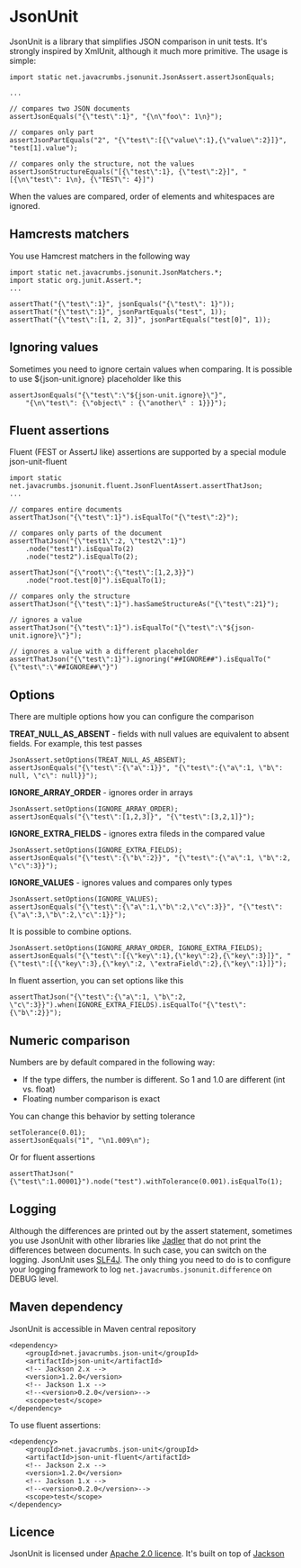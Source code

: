 JsonUnit
===========

JsonUnit is a library that simplifies JSON comparison in unit tests. It's strongly inspired by XmlUnit, although it much more primitive. The usage is
simple:

    import static net.javacrumbs.jsonunit.JsonAssert.assertJsonEquals;
    
    ...

    // compares two JSON documents
    assertJsonEquals("{\"test\":1}", "{\n\"foo\": 1\n}");

    // compares only part
    assertJsonPartEquals("2", "{\"test\":[{\"value\":1},{\"value\":2}]}", "test[1].value");

    // compares only the structure, not the values
    assertJsonStructureEquals("[{\"test\":1}, {\"test\":2}]", "[{\n\"test\": 1\n}, {\"TEST\": 4}]")
    
When the values are compared, order of elements and whitespaces are ignored. 

Hamcrests matchers
----------------
You use Hamcrest matchers in the following way

    import static net.javacrumbs.jsonunit.JsonMatchers.*;
    import static org.junit.Assert.*;
    ...

    assertThat("{\"test\":1}", jsonEquals("{\"test\": 1}"));
    assertThat("{\"test\":1}", jsonPartEquals("test", 1));
    assertThat("{\"test\":[1, 2, 3]}", jsonPartEquals("test[0]", 1));

Ignoring values
----------------
Sometimes you need to ignore certain values when comparing. It is possible to use ${json-unit.ignore}
placeholder like this

    assertJsonEquals("{\"test\":\"${json-unit.ignore}\"}",
        "{\n\"test\": {\"object\" : {\"another\" : 1}}}");

Fluent assertions
---------------
Fluent (FEST or AssertJ like) assertions are supported by a special module json-unit-fluent

    import static net.javacrumbs.jsonunit.fluent.JsonFluentAssert.assertThatJson;
    ...

    // compares entire documents
    assertThatJson("{\"test\":1}").isEqualTo("{\"test\":2}");

    // compares only parts of the document
    assertThatJson("{\"test1\":2, \"test2\":1}")
        .node("test1").isEqualTo(2)
        .node("test2").isEqualTo(2);

    assertThatJson("{\"root\":{\"test\":[1,2,3}}")
        .node("root.test[0]").isEqualTo(1);

    // compares only the structure
    assertThatJson("{\"test\":1}").hasSameStructureAs("{\"test\":21}");

    // ignores a value
    assertThatJson("{\"test\":1}").isEqualTo("{\"test\":\"${json-unit.ignore}\"}");

    // ignores a value with a different placeholder
    assertThatJson("{\"test\":1}").ignoring("##IGNORE##").isEqualTo("{\"test\":\"##IGNORE##\"}")

Options
---------------
There are multiple options how you can configure the comparison

**TREAT_NULL_AS_ABSENT** - fields with null values are equivalent to absent fields. For example, this test passes
  
    JsonAssert.setOptions(TREAT_NULL_AS_ABSENT);
    assertJsonEquals("{\"test\":{\"a\":1}}", "{\"test\":{\"a\":1, \"b\": null, \"c\": null}}");
    
**IGNORE_ARRAY_ORDER** - ignores order in arrays

    JsonAssert.setOptions(IGNORE_ARRAY_ORDER);
    assertJsonEquals("{\"test\":[1,2,3]}", "{\"test\":[3,2,1]}");
    
**IGNORE_EXTRA_FIELDS** - ignores extra fileds in the compared value

    JsonAssert.setOptions(IGNORE_EXTRA_FIELDS);
    assertJsonEquals("{\"test\":{\"b\":2}}", "{\"test\":{\"a\":1, \"b\":2, \"c\":3}}");
    
**IGNORE_VALUES** - ignores values and compares only types

    JsonAssert.setOptions(IGNORE_VALUES);
    assertJsonEquals("{\"test\":{\"a\":1,\"b\":2,\"c\":3}}", "{\"test\":{\"a\":3,\"b\":2,\"c\":1}}");
    
It is possible to combine options. 

    JsonAssert.setOptions(IGNORE_ARRAY_ORDER, IGNORE_EXTRA_FIELDS);
    assertJsonEquals("{\"test\":[{\"key\":1},{\"key\":2},{\"key\":3}]}", "{\"test\":[{\"key\":3},{\"key\":2, \"extraField\":2},{\"key\":1}]}");

In fluent assertion, you can set options like this

    assertThatJson("{\"test\":{\"a\":1, \"b\":2, \"c\":3}}").when(IGNORE_EXTRA_FIELDS).isEqualTo("{\"test\":{\"b\":2}}");

Numeric comparison
--------------------
Numbers are by default compared in the following way:

* If the type differs, the number is different. So 1 and 1.0 are different (int vs. float)
* Floating number comparison is exact

You can change this behavior by setting tolerance

    setTolerance(0.01);
    assertJsonEquals("1", "\n1.009\n");

Or for fluent assertions

    assertThatJson("{\"test\":1.00001}").node("test").withTolerance(0.001).isEqualTo(1);

Logging
-------
Although the differences are printed out by the assert statement, sometimes you use JsonUnit with other libraries like
[Jadler](http://jadler.net) that do not print the differences between documents. In such case, you can switch on the
logging. JsonUnit uses [SLF4J](http://www.slf4j.org/). The only thing you need to do is to configure your logging
framework to log `net.javacrumbs.jsonunit.difference` on DEBUG level.

Maven dependency
----------------
JsonUnit is accessible in Maven central repository
	
	<dependency>
    	<groupId>net.javacrumbs.json-unit</groupId>
    	<artifactId>json-unit</artifactId>
    	<!-- Jackson 2.x -->
        <version>1.2.0</version>
        <!-- Jackson 1.x -->
        <!--<version>0.2.0</version>-->
    	<scope>test</scope>
	</dependency>

To use fluent assertions:

	<dependency>
    	<groupId>net.javacrumbs.json-unit</groupId>
    	<artifactId>json-unit-fluent</artifactId>
        <!-- Jackson 2.x -->
        <version>1.2.0</version>
        <!-- Jackson 1.x -->
        <!--<version>0.2.0</version>-->
    	<scope>test</scope>
	</dependency>

Licence
-------
JsonUnit is licensed under [Apache 2.0 licence](https://www.apache.org/licenses/LICENSE-2.0). It's built on top 
of [Jackson](http://jackson.codehaus.org/)


